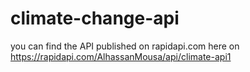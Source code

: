 # climate-change-api


you can find the API published on rapidapi.com here on https://rapidapi.com/AlhassanMousa/api/climate-api1
